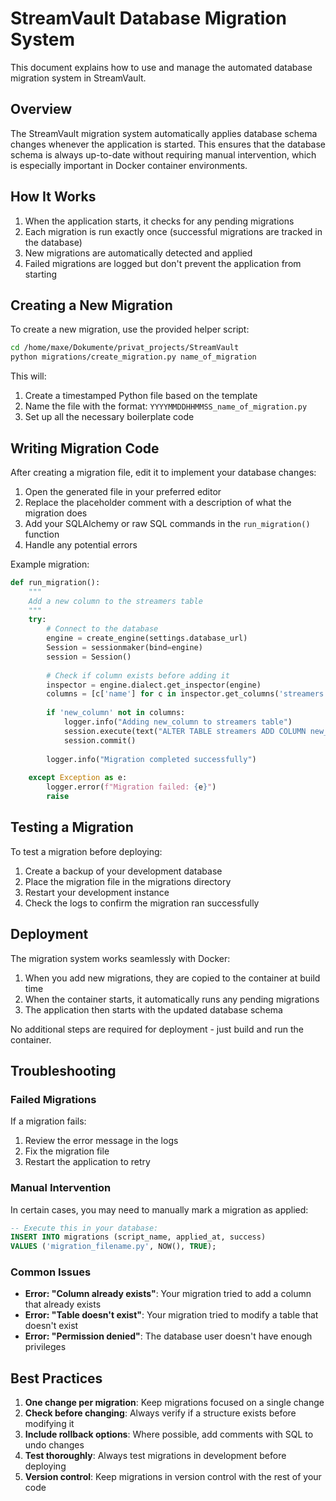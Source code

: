 # StreamVault Database Migration System

This document explains how to use and manage the automated database migration system in StreamVault.

## Overview

The StreamVault migration system automatically applies database schema changes whenever the application is started. This ensures that the database schema is always up-to-date without requiring manual intervention, which is especially important in Docker container environments.

## How It Works

1. When the application starts, it checks for any pending migrations
2. Each migration is run exactly once (successful migrations are tracked in the database)
3. New migrations are automatically detected and applied
4. Failed migrations are logged but don't prevent the application from starting

## Creating a New Migration

To create a new migration, use the provided helper script:

```bash
cd /home/maxe/Dokumente/privat_projects/StreamVault
python migrations/create_migration.py name_of_migration
```

This will:
1. Create a timestamped Python file based on the template
2. Name the file with the format: `YYYYMMDDHHMMSS_name_of_migration.py`
3. Set up all the necessary boilerplate code

## Writing Migration Code

After creating a migration file, edit it to implement your database changes:

1. Open the generated file in your preferred editor
2. Replace the placeholder comment with a description of what the migration does
3. Add your SQLAlchemy or raw SQL commands in the `run_migration()` function
4. Handle any potential errors

Example migration:

```python
def run_migration():
    """
    Add a new column to the streamers table
    """
    try:
        # Connect to the database
        engine = create_engine(settings.database_url)
        Session = sessionmaker(bind=engine)
        session = Session()
        
        # Check if column exists before adding it
        inspector = engine.dialect.get_inspector(engine)
        columns = [c['name'] for c in inspector.get_columns('streamers')]
        
        if 'new_column' not in columns:
            logger.info("Adding new_column to streamers table")
            session.execute(text("ALTER TABLE streamers ADD COLUMN new_column TEXT"))
            session.commit()
        
        logger.info("Migration completed successfully")
        
    except Exception as e:
        logger.error(f"Migration failed: {e}")
        raise
```

## Testing a Migration

To test a migration before deploying:

1. Create a backup of your development database
2. Place the migration file in the migrations directory
3. Restart your development instance
4. Check the logs to confirm the migration ran successfully

## Deployment

The migration system works seamlessly with Docker:

1. When you add new migrations, they are copied to the container at build time
2. When the container starts, it automatically runs any pending migrations
3. The application then starts with the updated database schema

No additional steps are required for deployment - just build and run the container.

## Troubleshooting

### Failed Migrations

If a migration fails:

1. Review the error message in the logs
2. Fix the migration file
3. Restart the application to retry

### Manual Intervention

In certain cases, you may need to manually mark a migration as applied:

```sql
-- Execute this in your database:
INSERT INTO migrations (script_name, applied_at, success) 
VALUES ('migration_filename.py', NOW(), TRUE);
```

### Common Issues

- **Error: "Column already exists"**: Your migration tried to add a column that already exists
- **Error: "Table doesn't exist"**: Your migration tried to modify a table that doesn't exist
- **Error: "Permission denied"**: The database user doesn't have enough privileges

## Best Practices

1. **One change per migration**: Keep migrations focused on a single change
2. **Check before changing**: Always verify if a structure exists before modifying it
3. **Include rollback options**: Where possible, add comments with SQL to undo changes
4. **Test thoroughly**: Always test migrations in development before deploying
5. **Version control**: Keep migrations in version control with the rest of your code
